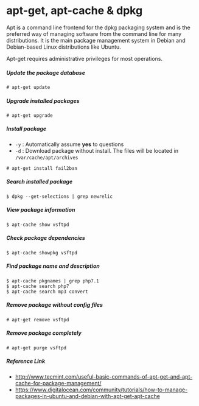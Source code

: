 apt-get, apt-cache & dpkg
=========================

Apt is a command line frontend for the dpkg packaging system and is the preferred way of managing software from the command line for many distributions. It is the main package management system in Debian and Debian-based Linux distributions like Ubuntu.

Apt-get requires administrative privileges for most operations.

##### Update the package database
```
# apt-get update
```

##### Upgrade installed packages
```
# apt-get upgrade
```

##### Install package
* `-y` : Automatically assume **yes** to questions
* `-d` : Download package without install. The files will be located in `/var/cache/apt/archives`
```
# apt-get install fail2ban
```

##### Search installed package
```
$ dpkg --get-selections | grep newrelic
```

##### View package information
```
$ apt-cache show vsftpd
```

##### Check package dependencies
```
$ apt-cache showpkg vsftpd
```

##### Find package name and description
```
$ apt-cache pkgnames | grep php7.1
$ apt-cache search php7
$ apt-cache search mp3 convert
```

##### Remove package without config files
```
# apt-get remove vsftpd
```

##### Remove package completely
```
# apt-get purge vsftpd
```

##### Reference Link
* http://www.tecmint.com/useful-basic-commands-of-apt-get-and-apt-cache-for-package-management/
* https://www.digitalocean.com/community/tutorials/how-to-manage-packages-in-ubuntu-and-debian-with-apt-get-apt-cache
